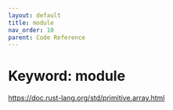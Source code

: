 ```yaml
---
layout: default
title: module
nav_order: 10
parent: Code Reference
---
```


# Keyword: module

https://doc.rust-lang.org/std/primitive.array.html

